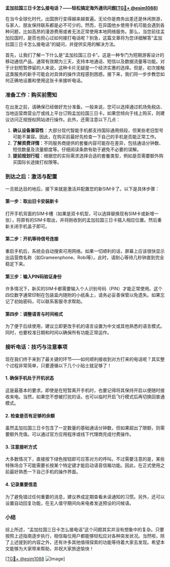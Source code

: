**孟加拉国三日卡怎么接电话？——轻松搞定海外通讯问题[[TG💪+ @esim1088](https://t.me/s/esim1088)]**

在当今全球化时代，出国旅行变得越来越普遍。无论你是商务出差还是休闲旅游，与家人、朋友保持联系都是必不可少的。然而，在异国他乡使用手机可能会遇到各种问题，比如高昂的漫游费用或者无法正常使用本地网络服务。那么，当您前往孟加拉国时，是否也担心过如何接打电话呢？别急，这篇文章将为您详细解答“孟加拉国三日卡怎么接电话”的疑问，并提供实用的解决方法。

首先，让我们了解一下什么是“孟加拉国三日卡”。这是一种专门为短期游客设计的移动通信产品，通常有效期为三天，支持本地通话、短信以及数据流量等功能。对于计划短暂停留的人来说，这种卡片无疑是一个经济实惠的选择。但是，初次接触这类服务的新手可能会对具体的操作流程感到困惑。接下来，我们将一步步教您如何正确地设置和使用这张卡来接听电话。

### 准备工作：购买前需知

在出发之前，请确保已经做好充分准备。一般来说，您可以选择通过机场免税店、当地运营商营业厅或线上平台订购孟加拉国三日卡。如果您倾向于线上购买，则建议访问正规授权网站进行操作。此外，还需注意以下几点：

1. **确认设备兼容性**：大部分现代智能手机都支持国际通用频段，但某些老旧型号可能不兼容。因此，在购买前最好先检查一下自己的手机是否能正常工作。
2. **了解资费详情**：不同服务商提供的套餐内容可能存在差异，包括通话分钟数、短信数量及流量额度等。仔细阅读条款有助于避免不必要的误解。
3. **提前规划行程**：根据您的实际需求选择合适的套餐类型，例如是否需要额外购买国际长途拨打权限等。

### 到达之后：激活与配置

一旦抵达目的地后，接下来就是激活并配置您的新SIM卡了。以下是具体步骤：

#### 第一步：取出旧卡安装新卡
打开手机背面的SIM卡槽（如果是双卡机型，可以选择替换现有SIM卡或新增一张），将原有的SIM卡取出，并将刚收到的孟加拉国三日卡插入相应位置。然后重新关闭手机盖子即可。

#### 第二步：开机等待信号连接
重启手机后，系统会自动搜索可用网络。如果一切顺利的话，屏幕上应该很快显示出运营商名称（如Grameenphone、Robi等）。此时，请耐心等待几秒钟直到完全稳定下来。

#### 第三步：输入PIN码验证身份
许多情况下，新买的SIM卡都需要输入个人识别号码（PIN）才能正常使用。这个四位数字通常印制在包装盒内随附的小纸条上，请务必妥善保管以免遗失。如果忘记了初始密码，可以联系客服寻求帮助。

#### 第四步：调整语言与时间格式
为了便于后续使用，建议立即更改手机的语言设置为中文或其他熟悉的语言模式。同时，也要校准日期和时间以确保所有功能正常运作。

### 接听电话：技巧与注意事项

现在我们终于来到了最关键的环节——如何顺利接收到对方打来的电话呢？其实整个过程非常简单，只要遵循以下几个小贴士就足够了！

#### 1. 确保手机处于开机状态
这是最基本的要求。即使是在短暂离开手机时，也要记得将其保持开启以便随时接收来电。当然，如果您不想被打扰的话，也可以临时开启飞行模式后再切换回普通模式。

#### 2. 检查是否有足够的余额
虽然孟加拉国三日卡包含了一定数量的基础通话分钟数，但如果超出了限额，则需要额外充值。可以通过官方应用程序或线下代理商完成付费操作。

#### 3. 注意接听方式
大多数情况下，直接按下绿色按钮即可应答对方的呼叫。不过需要注意的是，某些特殊场合下可能需要长按某个特定键才能启动语音信箱功能。因此，在正式使用之前最好熟悉一下自己手机的操作界面。

#### 4. 记录重要信息
为了避免错过任何重要的消息，建议养成定期查看未读通知的习惯。另外，还可以设置自动回复功能，在无人值守期间向来电者发送预设的问候语。

### 小结

综上所述，“孟加拉国三日卡怎么接电话”这个问题其实并没有想象中的复杂。只要按照上述指南逐步执行，相信每位用户都能够轻松应对各种突发状况。当然啦，除了上述提到的内容之外，还有许多其他值得探索的功能等待着大家去发现。希望本文能够为大家带来帮助，并祝大家旅途愉快！

[[TG💪+ @esim1088](https://t.me/s/esim1088) ![Image](https://i.postimg.cc/4NQfJmqS/Snipaste-2025-05-13-00-14-12.png)]